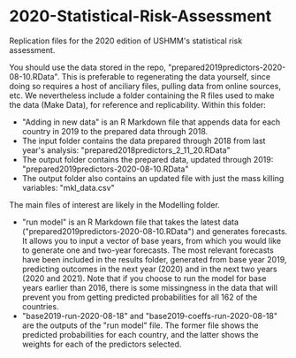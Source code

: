 # 2020-Statistical-Risk-Assessment

Replication files for the 2020 edition of USHMM's statistical risk assessment. 

You should use the data stored in the repo, "prepared2019predictors-2020-08-10.RData". This is preferable to regenerating the data yourself, since doing so requires a host of anciliary files, pulling data from online sources, etc. We nevertheless include a folder containing the R files used to make the data (Make Data), for reference and replicability. Within this folder:

- "Adding in new data" is an R Markdown file that appends data for each country in 2019 to the prepared data through 2018.
- The input folder contains the data prepared through 2018 from last year's analysis: "prepared2018predictors_2_11_20.RData"
- The output folder contains the prepared data, updated through 2019: "prepared2019predictors-2020-08-10.RData"
- The output folder also contains an updated file with just the mass killing variables: "mkl_data.csv"

The main files of interest are likely in the Modelling folder. 

- "run model" is an R Markdown file that takes the latest data ("prepared2019predictors-2020-08-10.RData") and generates forecasts. It allows you to input a vector of base years, from which you would like to generate one and two-year forecasts. The most relevant forecasts have been included in the results folder, generated from base year 2019, predicting outcomes in the next year (2020) and in the next two years (2020 and 2021). Note that if you choose to run the model for base years earlier than 2016, there is some missingness in the data that will prevent you from getting predicted probabilities for all 162 of the countries.
- "base2019-run-2020-08-18" and "base2019-coeffs-run-2020-08-18" are the outputs of the "run model" file. The former file shows the predicted probabilities for each country, and the latter shows the weights for each of the predictors selected. 
